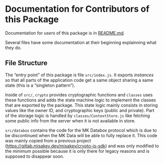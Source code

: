 # Documentation for Contributors of this Package

Documentation for *users* of this package is in [README.md](./README.md).

Several files have some documentation at their beginning
explainning what they do.

## File Structure

The “entry point” of this package is file `src/index.js`.
It exports *instances*
so that all parts of the application code get a same object sharing a same state
(this is a “singleton pattern”).

Inside of `src/`, `crypto` provides cryptographic functions
and `classes` uses these functions
and adds the state machine logic to implement the classes that are exported by the package.
This state logic mainly consists in storing values
like the owner ID, and cryptographic keys (public and private).
Part of the storage logic is handled by `classes/ContextStore.js`
like fetching some public info from the server when it is not available in store.

`src/databox` contains the code for the MK Databox protocol
which is due to be discontinued when the MK Data will be able to fully replace it.
This code was mainly copied from a previous project
(https://gitlab.misakey.dev/misakey/crypto-js-sdk)
and was only modified to the minimum possible
because it is only there for legacy reasons
and is supposed to disappear soon.
